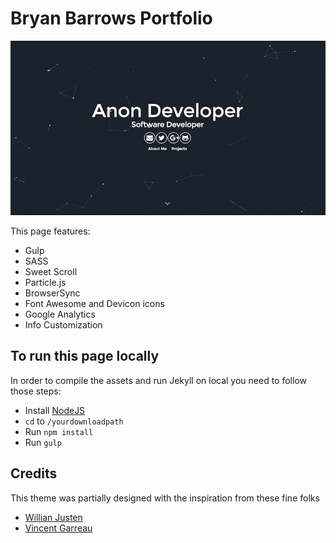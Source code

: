 # Bryan Barrows Portfolio

![](./particle.jpg)

This page features:

- Gulp
- SASS
- Sweet Scroll
- Particle.js
- BrowserSync
- Font Awesome and Devicon icons
- Google Analytics
- Info Customization

## To run this page locally

In order to compile the assets and run Jekyll on local you need to follow those steps:

- Install [NodeJS](https://nodejs.org/)
- `cd` to `/yourdownloadpath`
- Run `npm install`
- Run `gulp`



## Credits

This theme was partially designed with the inspiration from these fine folks
- [Willian Justen](https://github.com/willianjusten/will-jekyll-template)
- [Vincent Garreau](https://github.com/VincentGarreau/particles.js/)
